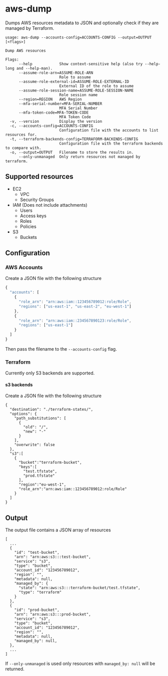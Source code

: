 # aws-dump

Dumps AWS resources metadata to JSON and optionally check if they are managed by Terraform.

```
usage: aws-dump --accounts-config=ACCOUNTS-CONFIG --output=OUTPUT [<flags>]

Dump AWS resources

Flags:
      --help            Show context-sensitive help (also try --help-long and --help-man).
      --assume-role-arn=ASSUME-ROLE-ARN  
                        Role to assume
      --assume-role-external-id=ASSUME-ROLE-EXTERNAL-ID  
                        External ID of the role to assume
      --assume-role-session-name=ASSUME-ROLE-SESSION-NAME  
                        Role session name
      --region=REGION   AWS Region
      --mfa-serial-number=MFA-SERIAL-NUMBER  
                        MFA Serial Number
      --mfa-token-code=MFA-TOKEN-CODE  
                        MFA Token Code
  -v, --version         Display the version
  -c, --accounts-config=ACCOUNTS-CONFIG  
                        Configuration file with the accounts to list resources for.
  -t, --terraform-backends-config=TERRAFORM-BACKENDS-CONFIG  
                        Configuration file with the terraform backends to compare with.
  -o, --output=OUTPUT   Filename to store the results in.
      --only-unmanaged  Only return resources not managed by terraform.
```

## Supported resources

* EC2
  * VPC
  * Security Groups
* IAM (Does not include attachments)
  * Users
  * Access keys
  * Roles
  * Policies
* S3
  * Buckets

## Configuration

### AWS Accounts

Create a JSON file with the following structure

```js
{
  "accounts": [
    {
      "role_arn": "arn:aws:iam::123456789012:role/Role",
      "regions": ["us-east-1", "us-east-2", "eu-west-1"]
    },
    {
      "role_arn": "arn:aws:iam::234567890123:role/Role",
      "regions": ["us-east-1"]
    }
  ]
}
```

Then pass the filename to the `--accounts-config` flag.

### Terraform

Currently only S3 backends are supported.

#### s3 backends

Create a JSON file with the following structure

```
{
  "destination": "./terraform-states/",
  "options": {
    "path_substitutions": [
      {
        "old": "/",
        "new": "-"
      }
    ],
    "overwrite": false
  },
  "s3":[
    {
      "bucket":"terraform-bucket",
      "keys":[
        "test.tfstate",
        "prod.tfstate"
      ],
      "region":"eu-west-1",
      "role_arn":"arn:aws:iam::123456789012:role/Role"
    }
  ]
}
```

## Output

The output file contains a JSON array of resources

```
[
  ...
  {
    "id": "test-bucket",
    "arn": "arn:aws:s3:::test-bucket",
    "service": "s3",
    "type": "bucket",
    "account_id": "123456789012",
    "region": "",
    "metadata": null,
    "managed_by": {
      "state": "arn:aws:s3:::terraform-bucket/test.tfstate",
      "type": "terraform"
    }
  },
  {
    "id": "prod-bucket",
    "arn": "arn:aws:s3:::prod-bucket",
    "service": "s3",
    "type": "bucket",
    "account_id": "123456789012",
    "region": "",
    "metadata": null,
    "managed_by": null,
  },
  ...
]
```

If `--only-unmanaged` is used only resources with `managed_by: null` will be returned.
